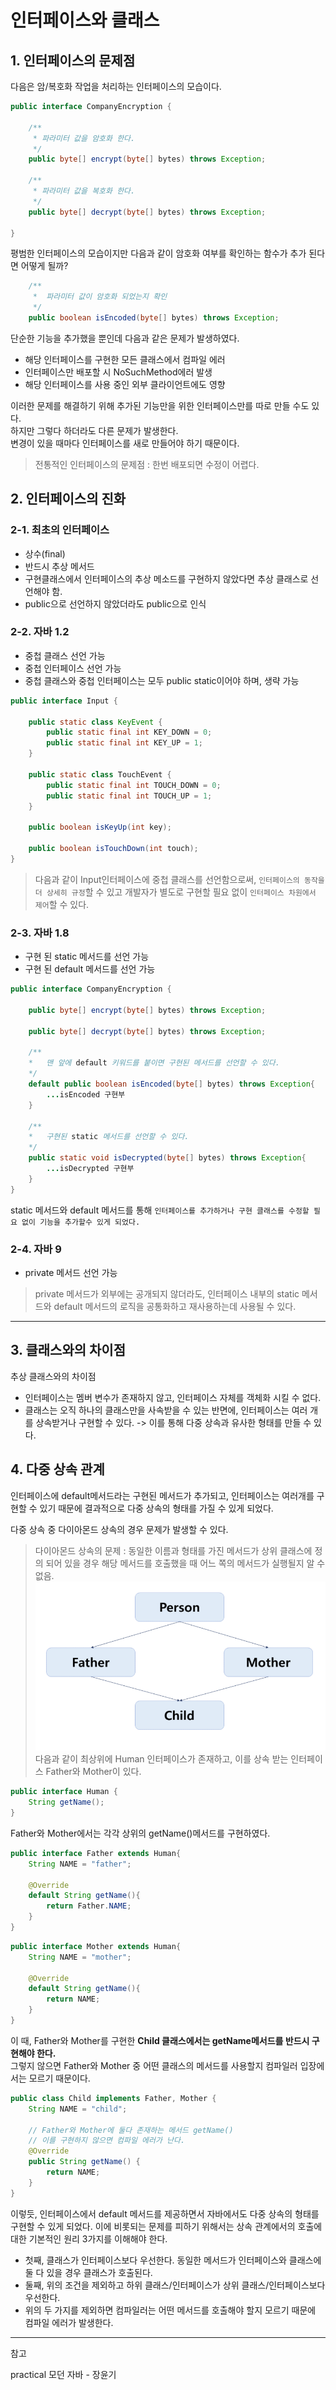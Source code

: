 # 인터페이스와 클래스

## 1. 인터페이스의 문제점
다음은 암/복호화 작업을 처리하는 인터페이스의 모습이다.
```java
public interface CompanyEncryption {

    /**
     * 파라미터 값을 암호화 한다.
     */
    public byte[] encrypt(byte[] bytes) throws Exception;

    /**
     * 파라미터 값을 복호화 한다.
     */
    public byte[] decrypt(byte[] bytes) throws Exception;
    
}
```
평범한 인터페이스의 모습이지만 다음과 같이 암호화 여부를 확인하는 함수가 추가 된다면 어떻게 될까?
```java
    /**
     *  파라미터 값이 암호화 되었는지 확인
     */
    public boolean isEncoded(byte[] bytes) throws Exception;
```
단순한 기능을 추가했을 뿐인데 다음과 같은 문제가 발생하였다.
* 해당 인터페이스를 구현한 모든 클래스에서 컴파일 에러
* 인터페이스만 배포할 시 NoSuchMethod에러 발생
* 해당 인터페이스를 사용 중인 외부 클라이언트에도 영향

이러한 문제를 해결하기 위해 추가된 기능만을 위한 인터페이스만를 따로 만들 수도 있다.    
하지만 그렇다 하더라도 다른 문제가 발생한다.  
변경이 있을 때마다 인터페이스를 새로 만들어야 하기 때문이다.

> 전통적인 인터페이스의 문제점 : 한번 배포되면 수정이 어렵다.

## 2. 인터페이스의 진화

### 2-1. 최초의 인터페이스

* 상수(final)
* 반드시 추상 메서드
* 구현클래스에서 인터페이스의 추상 메소드를 구현하지 않았다면 추상 클래스로 선언해야 함.
* public으로 선언하지 않았더라도 public으로 인식

### 2-2. 자바 1.2

* 중첩 클래스 선언 가능
* 중첩 인터페이스 선언 가능
* 중첩 클래스와 중첩 인터페이스는 모두 public static이어야 하며, 생략 가능

```java
public interface Input {
    
    public static class KeyEvent {
        public static final int KEY_DOWN = 0;
        public static final int KEY_UP = 1;
    }
    
    public static class TouchEvent {
        public static final int TOUCH_DOWN = 0;
        public static final int TOUCH_UP = 1;
    }
    
    public boolean isKeyUp(int key);
    
    public boolean isTouchDown(int touch);
}
```

> 다음과 같이 Input인터페이스에 중첩 클래스를 선언함으로써, `인터페이스의 동작을 더 상세히 규정`할 수 있고 개발자가 별도로 구현할 필요 없이 `인터페이스 차원에서 제어`할 수 있다.

### 2-3. 자바 1.8

* 구현 된 static 메서드를 선언 가능
* 구현 된 default 메서드를 선언 가능

```java
public interface CompanyEncryption {

    public byte[] encrypt(byte[] bytes) throws Exception;

    public byte[] decrypt(byte[] bytes) throws Exception;

    /**
    *   맨 앞에 default 키워드를 붙이면 구현된 메서드를 선언할 수 있다.
    */
    default public boolean isEncoded(byte[] bytes) throws Exception{
        ...isEncoded 구현부
    }

    /**
    *   구현된 static 메서드를 선언할 수 있다.
    */
    public static void isDecrypted(byte[] bytes) throws Exception{
        ...isDecrypted 구현부
    }
}
```
static 메서드와 default 메서드를 통해 `인터페이스를 추가하거나 구현 클래스를 수정할 필요 없이 기능을 추가할수 있게 되었다.`

### 2-4. 자바 9

* private 메서드 선언 가능

> private 메서드가 외부에는 공개되지 않더라도, 인터페이스 내부의 static 메서드와 default 메서드의 로직을 공통화하고 재사용하는데 사용될 수 있다.  

***


## 3. 클래스와의 차이점

추상 클래스와의 차이점

* 인터페이스는 멤버 변수가 존재하지 않고, 인터페이스 자체를 객체화 시킬 수 없다.
* 클래스는 오직 하나의 클래스만을 사속받을 수 있는 반면에, 인터페이스는 여러 개를 상속받거나 구현할 수 있다.
-> 이를 통해 다중 상속과 유사한 형태를 만들 수 있다.

## 4. 다중 상속 관계

인터페이스에 default메서드라는 구현된 메서드가 추가되고, 인터페이스는 여러개를 구현할 수 있기 때문에 결과적으로 다중 상속의 형태를 가질 수 있게 되었다.

다중 상속 중 다이아몬드 상속의 경우 문제가 발생할 수 있다.
> 다이아몬드 상속의 문제 : 동일한 이름과 형태를 가진 메서드가 상위 클래스에 정의 되어 있을 경우 해당 메서드를 호출했을 때 어느 쪽의 메서드가 실행될지 알 수 없음.
![](images/1.png)
다음과 같이 최상위에 Human 인터페이스가 존재하고, 이를 상속 받는 인터페이스 Father와 Mother이 있다.
```java
public interface Human {
    String getName();
}
```
Father와 Mother에서는 각각 상위의 getName()메서드를 구현하였다.
```java
public interface Father extends Human{
    String NAME = "father";

    @Override
    default String getName(){
        return Father.NAME;
    }
}
```

```java
public interface Mother extends Human{
    String NAME = "mother";

    @Override
    default String getName(){
        return NAME;
    }
}
```
이 때, Father와 Mother를 구현한 **Child 클래스에서는 getName메서드를 반드시 구현해야 한다.**    
그렇지 않으면 Father와 Mother 중 어떤 클래스의 메서드를 사용할지 컴파일러 입장에서는 모르기 때문이다.

```java
public class Child implements Father, Mother {
    String NAME = "child";

    // Father와 Mother에 둘다 존재하는 메서드 getName()
    // 이를 구현하지 않으면 컴파일 에러가 난다.
    @Override
    public String getName() {
        return NAME;
    }
}
```

이렇듯, 인터페이스에서 default 메서드를 제공하면서 자바에서도 다중 상속의 형태를 구현할 수 있게 되었다.
이에 비롯되는 문제를 피하기 위해서는 상속 관계에서의 호출에 대한 기본적인 원리 3가지를 이해해야 한다.

* 첫째, 클래스가 인터페이스보다 우선한다. 동일한 메서드가 인터페이스와 클래스에 둘 다 있을 경우 클래스가 호출된다.
* 둘째, 위의 조건을 제외하고 하위 클래스/인터페이스가 상위 클래스/인터페이스보다 우선한다.
* 위의 두 가지를 제외하면 컴파일러는 어떤 메서드를 호출해야 할지 모르기 때문에 컴파일 에러가 발생한다.

---

참고

practical 모던 자바 - 장윤기